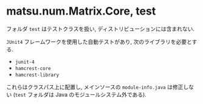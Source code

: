 # matsu.num.Matrix.Core, test
フォルダ `test` はテストクラスを扱い, ディストリビューションには含まれない.

`JUnit4` フレームワークを使用した自動テストがあり,
次のライブラリを必要とする.

- `junit-4`
- `hamcrest-core`
- `hamcrest-library`

これらはクラスパス上に配置し, メインソースの `module-info.java` は修正しない
(`test` フォルダは Java のモジュールシステム外である).
